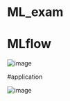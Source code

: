 # ML_exam

# MLflow

![image](https://github.com/user-attachments/assets/e7e2ad5c-68fe-49f9-be66-4e7974d1a537)


#application 

![image](https://github.com/user-attachments/assets/706a9fb6-c5ab-4fc2-ae73-1365fcb1f9d7)
